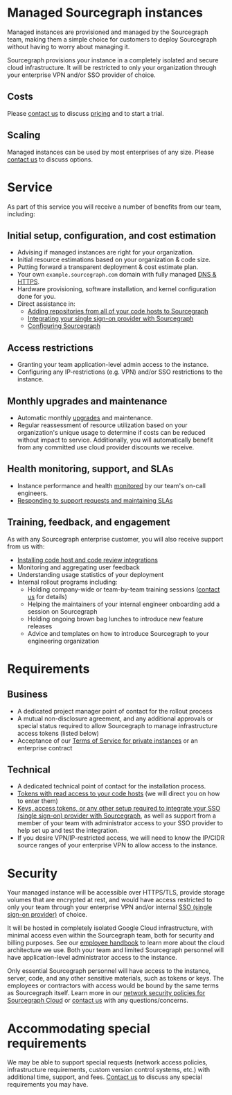 # Managed Sourcegraph instances

Managed instances are provisioned and managed by the Sourcegraph team, making them a simple choice for customers to deploy Sourcegraph without having to worry about managing it.

Sourcegraph provisions your instance in a completely isolated and secure cloud infrastructure. It will be restricted to only your organization through your enterprise VPN and/or SSO provider of choice.

## Costs

Please [contact us](https://about.sourcegraph.com/contact/sales) to discuss [pricing](https://about.sourcegraph.com/pricing) and to start a trial.

## Scaling

Managed instances can be used by most enterprises of any size. Please [contact us](https://about.sourcegraph.com/contact/sales) to discuss options.

# Service

As part of this service you will receive a number of benefits from our team, including:

## Initial setup, configuration, and cost estimation

- Advising if managed instances are right for your organization.
- Initial resource estimations based on your organization & code size.
- Putting forward a transparent deployment & cost estimate plan.
- Your own `example.sourcegraph.com` domain with fully managed [DNS & HTTPS](../http_https_configuration.md).
- Hardware provisioning, software installation, and kernel configuration done for you.
- Direct assistance in:
  - [Adding repositories from all of your code hosts to Sourcegraph](../external_service/index.md)
  - [Integrating your single sign-on provider with Sourcegraph](../auth/index.md)
  - [Configuring Sourcegraph](../config/index.md)

## Access restrictions

- Granting your team application-level admin access to the instance.
- Configuring any IP-restrictions (e.g. VPN) and/or SSO restrictions to the instance.

## Monthly upgrades and maintenance

- Automatic monthly [upgrades](../updates.md) and maintenance.
- Regular reassessment of resource utilization based on your organization's unique usage to determine if costs can be reduced without impact to service. Additionally, you will automatically benefit from any committed use cloud provider discounts we receive.

## Health monitoring, support, and SLAs

- Instance performance and health [monitored](../observability/index.md) by our team's on-call engineers.
- [Responding to support requests and maintaining SLAs](https://about.sourcegraph.com/handbook/ce/support#for-customers-with-managed-instances)

## Training, feedback, and engagement

As with any Sourcegraph enterprise customer, you will also receive support from us with:

- [Installing code host and code review integrations](../../integration/index.md)
- Monitoring and aggregating user feedback
- Understanding usage statistics of your deployment
- Internal rollout programs including:
  - Holding company-wide or team-by-team training sessions ([contact us](https://about.sourcegraph.com/contact/sales) for details)
  - Helping the maintainers of your internal engineer onboarding add a session on Sourcegraph
  - Holding ongoing brown bag lunches to introduce new feature releases
  - Advice and templates on how to introduce Sourcegraph to your engineering organization

# Requirements

## Business

- A dedicated project manager point of contact for the rollout process
- A mutual non-disclosure agreement, and any additional approvals or special status required to allow Sourcegraph to manage infrastructure access tokens (listed below)
- Acceptance of our [Terms of Service for private instances](https://about.sourcegraph.com/terms-private) or an enterprise contract

## Technical

- A dedicated technical point of contact for the installation process.
- [Tokens with read access to your code hosts](../external_service/index.md) (we will direct you on how to enter them)
- [Keys, access tokens, or any other setup required to integrate your SSO (single sign-on) provider with Sourcegraph](../auth/index.md), as well as support from a member of your team with administrator access to your SSO provider to help set up and test the integration.
- If you desire VPN/IP-restricted access, we will need to know the IP/CIDR source ranges of your enterprise VPN to allow access to the instance.

# Security

Your managed instance will be accessible over HTTPS/TLS, provide storage volumes that are encrypted at rest, and would have access restricted to only your team through your enterprise VPN and/or internal [SSO (single sign-on provider)](../auth/index.md) of choice.

It will be hosted in completely isolated Google Cloud infrastructure, with minimal access even within the Sourcegraph team, both for security and billing purposes. See our [employee handbook](https://about.sourcegraph.com/handbook/engineering/distribution/managed#technical-details) to learn more about the cloud architecture we use. Both your team and limited Sourcegraph personnel will have application-level administrator access to the instance.

Only essential Sourcegraph personnel will have access to the instance, server, code, and any other sensitive materials, such as tokens or keys. The employees or contractors with access would be bound by the same terms as Sourcegraph itself. Learn more in our [network security policies for Sourcegraph Cloud](https://about.sourcegraph.com/security) or [contact us](https://about.sourcegraph.com/contact/sales) with any questions/concerns.

# Accommodating special requirements

We may be able to support special requests (network access policies, infrastructure requirements, custom version control systems, etc.) with additional time, support, and fees. [Contact us](https://about.sourcegraph.com/contact/sales) to discuss any special requirements you may have.
